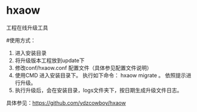 # hxaow
工程在线升级工具

#使用方式：
1. 进入安装目录
2. 将升级版本工程放到update下
3. 修改conf/hxaow.conf 配置文件（具体参见配置文件说明）
4. 使用CMD 进入安装目录下。 执行如下命令： hxaow migrate 。  依照提示进行升级。   
5. 执行升级后，会在安装目录，logs文件夹下，按日期生成升级文件日志。

具体参见：https://github.com/ydzcowboy/hxaow